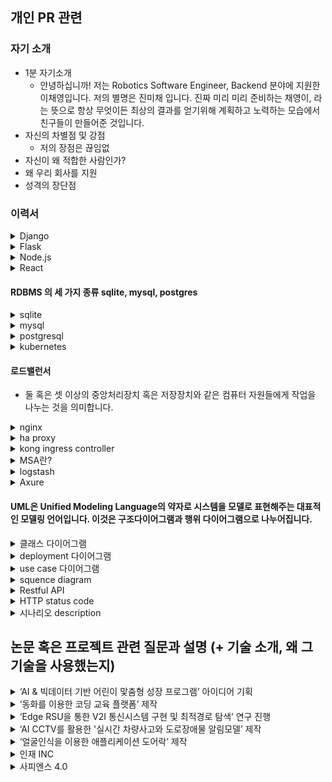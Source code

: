 ## 개인 PR 관련

### 자기 소개
- 1분 자기소개
    - 안녕하십니까! 저는 Robotics Software Engineer, Backend 분야에 지원한 이채영입니다. 저의 별명은 진미채 입니다. 진짜 미리 미리 준비하는 채영이, 라는 뜻으로 항상 무엇이든 최상의 결과를 얻기위해 계획하고 노력하는 모습에서 친구들이 만들어준 것입니다. 
- 자신의 차별점 및 강점
    - 저의 장점은 끊임없
- 자신이 왜 적합한 사람인가?
- 왜 우리 회사를 지원
- 성격의 장단점

### 이력서
<details>
<summary>Django</summary>
    - 구현을 위한 기본 틀을 제공해준다. model, view, template MVT 아키텍쳐를 가지고 있다.
</details>

<details>
<summary>Flask</summary>
    - 간단한 구조 제공하여 외부 library 사용이 필요하다.
</details>

<details>  
<summary>Node.js</summary>
    </br>
    <p>회원 비밀번호는 어떻게 저장(bcypt)</p>
        <p> - post 메서드로 request 바디에 사용자가 입력한 아이디와 비밀번호가 들어오면 bcypt로 암호화하여 mysql에 저장했습니다.</p>
    </br>
    <p>bcrypt 사용 이유</p>
        <p>- blowfish를 기반으로 hashing 알고리즘을 구현하기 때문에 SHA 알고리즘에 비해 상대적으로 연산 속도가 느려 레인보우 테이블 생성을 방지하는데 효과적이기 때문입니다</p>
    </br>
    <p> 암호화 </p>
    <p>- pbkdf2 </p>
    <p>- bcrypt </p>
    <p>- scypt </p>
    </br>
    - 클라이언트 브라우저 외부에서 웹 애플리케이션을 실행하기 위한 오픈소스 크로스 플랫폼 Javascript 런타임 환경 및 라이브러리이다. 
    </br>
    - npm 은 node.js가 모든 패키지의 모듈을 관리하는 node package manager의 약자이다.
    </br>
    - 참고 : https://nara.dev/til/note/nodejs-interview-preparing.html#_7-node-js%E1%84%82%E1%85%B3%E1%86%AB-%E1%84%8B%E1%85%A5%E1%84%83%E1%85%B5%E1%84%89%E1%85%A5-%E1%84%80%E1%85%A1%E1%84%8C%E1%85%A1%E1%86%BC-%E1%84%8C%E1%85%A1%E1%84%8C%E1%85%AE-%E1%84%89%E1%85%A1%E1%84%8B%E1%85%AD%E1%86%BC%E1%84%83%E1%85%AC%E1%84%82%E1%85%A1
</details>

<details>
<summary>React</summary>
</br>
<p> UI를 효과적으로 구축하기 위해 사용하는 자바스크립트 기반의 라이브러리이다. </p>
특징
<p>- 선언적이다: 대화형 UI를 작성하기가 유리하다. 데이터가 변경되었을 때 효율적으로 렌더링을 수행할 수 있도록 함.</p>
<p>- 컴포넌트 기반이다.: 캡슐화된 컨포넌트가 상태를 관리하고 UI를 효과적으로 구성할 수 있음.</p>
</details>

#### RDBMS 의 세 가지 종류 sqlite, mysql, postgres
<details>
<summary>sqlite</summary>
<p>- 낮은 메모리 환경에서도 이식성, 안정성, 강력한 성능으로 잘 알려진 독립형 파일 기반의 오픈소스 RDBMS입니다.</p>
</details>

<details>
<summary>mysql</summary>
<p>- MySQL은 Oracle Corporation에서 개발 및 배포하는 오픈 소스 DBMS입니다.</p>
</details>

<details>
<summary>postgresql</summary>
<p>- 오픈 소스 객체-관계형 데이터베이스 시스템(ORDBMS) 또는 객체 관계형 데이터베이스이다. </p>
<p>커맨드 사용법</p>
<p>- DB 들어가기: `psql -U kong`</p>
<p>- 테이블 조회: `SELECT * FROM PG_TABLES;`</p>
<p>- 테이블 데이터 조회: `SELECT * FROM services;`</p>
<p>- 나가기: `\q`</p>
<p>- 유저 조회: **`\du`**</p>
<p>- Data 디렉토리 확인: ``show data_directory;`</p>
</details>

<details>
<summary>kubernetes</summary>
<p>한 서버는 Master로 쓰고 다른 서버들은 하나 혹은 여러 개의 Node들이 연결이 연결이 된다. 그리고 이것들을 묶어 한 Cluster(클러스터)가 된다. - Master: 전반적인 기능들을 제어하는 역할이다. - Node: 자원을 제공한다. 만약 클러스터 내의 자원을 늘리고 싶다면 Node들을 늘리면 된다.</p>
<p>컨네이터는 컨테이너 이미지를 만들 수 있는데 그 이미지에는 한 서비스와 한서비스를 돌아가는데 필요한 라이브러리들이 들어있어 한 Container에서 컨테이너 이미지에 라이브러리가 있기 때문에 안정적으로 돌아 갈 수 있다.</p>
</details>

#### 로드밸런서
- 둘 혹은 셋 이상의 중앙처리장치 혹은 저장장치와 같은 컴퓨터 자원들에게 작업을 나누는 것을 의미합니다.

<details>
<summary>nginx</summary>
<p>- 웹서버로 비동기 방식으로 개발되어 가볍고 빠른 것으로 유명한 오픈소스 어플리케이션입니다. 트래픽이 많은 웹 사이트를 위해 네트워크 확장성을 주목적으로 설계한 경량 HTTP 서버로, 리버스 프록시로 활용가능합니다.</p>

```
#add test part
server {
	server_name		localhost;
	listen			6081; #포ㅡ 설정
	listen			192.168.75.149:6081; # haproxy를 받기 위해


	# OCP ocp4 v4.6.17 API Proxy
	location /vnc_auto.html {
		proxy_pass http://192.168.63.100:6080 #해당 url로 넘김.
		proxy_set_header X-Real-IP $remote_addr; 
        
        proxy_http_version 1.1;
		proxy_set_header X-Forwarded-For $proxy_add_x_forwarded_for;
		proxy_set_header Host $http_host;
		proxy_set_header Sec-WebSocket-Protocol $arg_protocol;
		proxy_set_header Upgrade $http_upgrade;
		proxy_set_header Connection $connection_upgrade;
		proxy_set_header Authorization "Bearer $arg_access_token";
		proxy_set_header Origin "*";
	}

}
```
</details>

<details>
<summary>ha proxy</summary>
<p>- L4, L7 과 같은 하드웨어 로드밸런서를 대체하기 위한 오픈소스 소프트웨어로 Reverse Proxy 를 기반으로 로드밸런싱하는 TCP와 HTTP 기반 어플리케이션위해 사용 됩니다</p>

```
frontend api_gateway
    bind *:8881
    acl PATH_aa path_beg -i /aa #접두어가 /aa이면 PATH_aa의 경우로
    acl PATH_bb path_beg -i /bb
    use_backend be_aa if PATH_aa # PATH_aa 이면 be_aa 할당
    use_backend be_bb if PATH_bb
	default_backend be_etc

backend be_aa
    server server1 host.docker.internal:9991 check #server  server2 192.168.60.161:80 check

backend be_bb
    server server1 host.docker.internal:9992 check

backend be_etc
    server server1 host.docker.internal:9993 check
```
</details>

<details>
<summary>kong ingress controller</summary>
<p>- MSA 구성을 가속화하는 오픈 소스 API Gateway입니다</P>
<p>- 컨트롤 플레인 : 배포는 컨트롤러를 실행하는 포드와 DB를 구성할 수 있는 kong 컨테이너로 구성
데이터 플레인: DB에서 로드하는 구성을 기반으로 하는 트래픽을 프록시 할 수 있는 단일 kong 컨테이너를 실행하는 포드로 구성
데이터베이스: kong의 구성을 저장하고 클러스터의 모든 kong 포드 의 변경 사항을 전파하는데 사용.</p>

</details>

<details>
<summary>MSA란?</summary>
<p>- 마이크로 서비스 아키텍처(Micro Service Architecture)의 약자로 단일 프로그램을 각 컴포넌트 별로 나누어 작은 서비스의 조합으로 구축하는 방법</P>
<p>- 각 컴포넌트는 서비스 형태로 구현되고 API를 이용하여 타 서비스와 통신하게 됩니다. 각 서비스는 독립된 서버로 타 컴포넌트와 의존성이 없기 때문에 독립된 배포를 하게 됩니다.</p>
- 각 서비스가 다른 서버에 분리 배포되어있기 때문에 서버 URL이 각기 다를 수 밖에 없습니다.API Gateway는 API 서버 앞 단에서 모든 API 서버들의 End-Point를 단일화하여 묶어주는 역할을 합니다. 라우팅, 로드밸런싱, 인증 역할 등등 여러 역할을 수행합니다.
</details>

<details>
<summary>logstash</summary>
<p>- 다양한 소스로부터 데이터를 수집하고 곧바로 전환하여 원하는 대상에 전송할 수 있도록 하는 경량의 오픈 소스 서버측 데이터 처리 파이프라인입니다.</P>
</details>

<details>
<summary>Axure</summary>
<p>- 애플리케이션, 웹사이트, 모바일앱 등을 제작하기 위해 필요한 정적인 와이어프레임, 인터랙티브한 프로토타입, 플로우 차트, 문서를 만들 때 사용하는 데스크톱 애플리케이션입니다.</P>
</details>

#### UML은 Unified Modeling Language의 약자로 시스템을 모델로 표현해주는 대표적인 모델링 언어입니다. 이것은 구조다이어그램과 행위 다이어그램으로 나누어집니다.

<details>
<summary>클래스 다이어그램</summary>
<p>- 시간에 따라 변하지 않는 시스템의 정적인 면을 보여주는 대표적인 UML 구조 다이어그램으로 시스템을 구성하는 클래스들 사이의 관계를 표현합니다.</P>
<p>- 접근제어자 리스트, 속성, 메서드인 클래스(동일한 속성과 행위를 수행하는 객체의 집합) </P>
</details>

<details>
<summary> deployment 다이어그램</summary>
<p>- 시스템의 소프트웨어와 하드웨어 컴포넌트 간 관계 및 처리의 물리적 분배를 표시합니다. 구현 단계(phase) 중에 준비하는 다이어그램으로 분산 시스템에서 노드의 물리적 배열, 각 노드에 저장되는 아티팩트 및 아티팩트가 구현하는 컴포넌트와 기타 요소를 표시합니다.</P>
<p>- 노드는 시스템의 런타임 환경을 지원하는 기타 장치 뿐 아니라, 컴퓨터, 센서 및 프린터와 같은 하드웨어 장치를 표시합니다. 통신 경로와 배치 관계는 시스템의 연결을 모델링합니다.</P>
</details>

<details>
<summary>use case 다이어그램</summary>
<p>- 시스템과 사용자의 상호작용을 다이어그램으로 표현한 것으로 사용자의 관점에서 시스템의 서비스 혹은 기능 및 그와 관련한 외부 요소를 보여주는 다이어그램입니다.</P>
<p>- 시스템, 액터, 유스케이스, 관계로 이루어져 있습니다.</P>
</details>



<details>
<summary>squence diagram</summary>
<p>- 특정 행동이 어떠한 순서로 어떤 객체와 어떻게 상호작용을 하는지 표현하는 행위 다이어그램입니다. 현재 존재하는 시스템이 어떠한 시나리오로 움직이고 있는지를 나타내는데 장점을 가지고 있습니다</P>
<p>- API 등의 유즈 케이스를 디테일하게 알 수 있고 타 시스템의 API 호출 등의 로직을 모델링할 수 있어 시나리오를 파악하기 좋습니다.</P>
</details>

<details>
<summary>Restful API</summary>
<p>- HTTP 통신에서 어떤 자원에 대한 CRUD 요청을 Resource와 Method로 표현하여 특정한 형태로 전달하는 방식입니다. </P>
<p>- REST란 어떤 자원에 대해 CRUD(Create, Read, Update, Delete) 연산을 수행하기 위해 URI(Resource)로 요청을 보내는 것으로, Get, Post 등의 방식(Method)을 사용하여 요청을 보내며, 요청을 위한 자원은 특정한 형태(Representation of Resource)으로 표현됩니다. 그리고 이러한 REST 기반의 API를 웹으로 구현한 것이 RESTful API
</P>
<p> </P>
</details>

<details>
<summary>HTTP status code</summary>
<p>- HTTP 요청이 성공했는지 실패했는지를 서버에서 알려주는 코드다.
</P>
<p>1xx(정보) : 요청을 받았으며 프로세스를 계속 진행합니다.</P>
<p>101은 클라이언트에 의해 보낸 업그레이드 요청 헤더에 대한 응답으로 보내집니다.</p>
<p>2xx(성공) : 요청을 성공적으로 받았으며 인식했고 수용하였습니다.</P>
<p>200 OK:요청이 성공적으로 되었습니다. 정보는 요청에 따른 응답으로 반환됩니다.</P>
<p>202 Accepted: 요청을 수신하였지만, 그에 응하여 행동할 수 없습니다. </P>
<p>3xx(리다이렉션) : 요청 완료를 위해 추가 작업 조치가 필요합니다.</P>
<p>4xx(클라이언트 오류) : 요청의 문법이 잘못되었거나 요청을 처리할 수 없습니다.</P>
<p>400 Bad Request: 이 응답은 잘못된 문법으로 인하여 서버가 요청하여 이해할 수 없음을 의미합니다.</P>
<p>404 Not Found: 서버는 요청받은 리소스를 찾을 수 없습니다. 브라우저에서는 알려지지 않은 URL을 의미합니다. </P>
<p>5xx(서버 오류) : 서버가 명백히 유효한 요청에 대한 충족을 실패했습니다.</P>
<p> - https://www.whatap.io/ko/blog/40/</p>
</details>

<details>
<summary>시나리오 description</summary>
<p>505 HTTP Version Not Supported: 서버에서 지원되지 않는 HTTP 버전을 클라이언트가 요청하였습니다.</P>
</details>

## 논문 혹은 프로젝트 관련 질문과 설명 (+ 기술 소개, 왜 그 기술을 사용했는지)
<details>
<summary>‘AI & 빅데이터 기반 어린이 맟춤형 성장 프로그램’ 아이디어 기획 </summary>
<p>- 코로나 19에 어린이들이 집에만 있게 되면서 줄어든 운동량과 불규칙한 식습관을 개선시키기 위해 성장하고 아파하는 가상 캐릭터를 보면서 스스로 흥미를 느끼고 고칠 수 있도록 돕는 애플리케이션 서비스 (부모님과 어린이가 모두가 성장할 수 있는 쌍방향 플랫폼.)</P>
<p>- 미션은 식생활과 운동으로 나누져 '식생활교육지원법'의 바른 식생활 개념인 건강, 배려 그리고 환경에 운동이라는 단어를 바른 식사, 바른 행동 그리고 바른 운동이라고 재 정의하여 제공됩니다.- 미션 데이터는 신뢰성있는 서비스를 위해 한국영양학회에서 개발한 지수인 NQ-C, 한국인의 식생활 지침에 포함된 지수인 KDAGCAI와 학생건강체력 평가제도인 팝스와 3학년부터 6학년까지의 지학사 체육 교과서를 바탕</p>
</details>

<details>
<summary>‘동화를 이용한 코딩 교육 플랫폼’ 제작</summary>
<p>- 코딩 교육은 개미와 베짱이, 신데렐라, 견우와 직녀, 알라딘, 헨젤과 그레텔 등 유명한 전래 동화를 이용한 코딩 교육 콘텐츠를 제작한다.</P>
<p>- 마이크로 비트: 영국 BBC에서 출시한 프로그래밍이 가능한 작은 교육용 보드입니다.</p>
<p>- Node.js, react.js, mysql(AWS RDS)</p>
</details>

<details>
<summary>‘Edge RSU을 통한 V2I 통신시스템 구현 및 최적경로 탐색’ 연구 진행 </summary>
<p>- Edge 서버인 RSU가 실시간 교통정보와 도로 위 이상현상을 수집, 분석하여 Edge 기기인 OBU에게 Astar 알고리즘을 이용하여 최적 경로와 도로 정보를 제공하는 V2I 통신시스템을 구현했다.</P>
<p>- V2X: 차량으로부터 차량에 영향을 주는 물체로 정보를 전달하거나 혹은 그 반대로 정보를 받는다. [3] V2X를 이용하였을 때 중요한 것은 다양한 IoT 기기로부터 수집되는 데이터를 빠르게 분석함으로써 도로를 안전하게 지키며 교통 효율성을 높이고 에너지를 절약하는 것이 가능합니다. 그 중에서도 해당 프로젝트에 사용한  V2I는 (Vehicle to Infrastructure)는 차량과 인프라 간의 통신을 뜻합니다.</p>
<p>- </p>
<p>- Edge Computing: 컴퓨팅 테스크를 사용자와 가까운 Edge 장치로 분산하거나 오프로딩하여 다양한 사용자 Edge 응용 시스템에 활용 될 수 있습니다. 큰 4가지 장점은 Offloading, Scalability, Masking, Privacy이 있습니다. Edge Computing을 사용한다면 Cloud 만을 사용했을 경우보다 방대한 데이터의 실시한 처리 및 대응에 대한 지연과 오류를 최소화할 수 있어 더욱 안정성 있고 편리한 시스템을 구현할 수 있습니다.</p>
<p>- Cloud Computing: 사용자의 직접적인 활발한 관리 없이 특히, 데이터 스토리지(클라우드 스토리지)와 컴퓨팅 파워와 같은 컴퓨터 시스템 리소스를 필요 시 바로 제공(on-demand availability)하는 것을 말한다. 일반적으로는 인터넷 기반 컴퓨팅의 일종으로 정보를 자신의 컴퓨터가 아닌 클라우드에 연결된 다른 컴퓨터로 처리하는 기술을 의미합니다. 단점은 클라우드로 모든 데이터가 모이게 되면 클라우드에 정체 현상이 생길 수 있습니다.</p>
<p>- RSU(Road Side Unit): 차세대 ITS(Intelligent Transport Systems)에서 도로에서 설치 되어있는 차량 간 통신을 위한 기지국이다. 차량단말기에서 전송하는 각종 데이터를 수집·저장한다. 도로, 교통 상황 및 안전 정보를 차량단말기에 전송한다.</p>
<p>- OBU(On Board Unit): 차세대 ITS에서 차량에 탑재되는 차량 간 통신 용 모듈이다. 차량이 서비스를 제공받기 위해 다른 구성요소(RSU)간 통신을 할 때 사용되는 무선 인터페이스이다. </p>
<p>greengress Iot: 는 Cloud기능을 Edge 디바이스까지 확장하여 사용함으로써 데이터를 관리, 분석이 가능하며 오랫동안 저장하는 동시에 디바이스에서 생성되는 데이터를 로컬로 작업할 수 있도록 도와주는 서비스입니다. 이것을 이용하기 위해서는 AWS IoT greengrass 그룹에 등록하게 되는데 그룹의 구성요소에는 코어, 람다함수, Subscrption, 디바이스가 있습니다.</p>
<p>- AWS IoT Greengrass core: AWS IoT Greengrass 코어 소프트웨어를 실행하는 디바이스로 엣지 환경에서 허브 또는 게이트 웨이 역할을 하며 AWS IoT Core 및 AWS IoT Greengrass 서비스와 직접 통신할 수 있다. </p>
<p>- mqtt: ISO 표준 발행-구독 기반의 메시지 송수신 프로토콜로 네트워크 대역폭이 제한되는 원격 통신 혹은 대규모 트래픽 전송을 위해 만들어진 프로토콜이다. 디바이스가 MQTT 메시지를 게시한 경우 게시한 topic으로 구독하고 있는 MQTT 클라이언트가 존재 한다면 게시한 메시지를 받게 된다.</p>
<p>- wave 통신 관련 이유: 차량이 고속 이동환경에서 차량 간 또는 차량과 인프라 간 패킷 프레임을 짧은 시간 내에 주고받을 수 있는 무선통신 기술로써, IEEE 802.11a/g 무선 랜 기술을 차량환경에 맞도록 개량한 통신 기술, C-V2X : 셀룰러</p>
<p>- Astar algorithm: Astar 알고리즘에서 노드의 정보는 실제거리와 추측거리의 합으로 표현된다. 실제거리 G(x)는 각 노드와 노드 사이의 실제 거리 정보에 의해서 계산되고, 시작 노드에서 인접 노드들을 탐색해나가면서 G(x) 값은 누적된다. H(x)는 휴리스틱 함수(Heuristic Function)라고도 불리며, x 노드에서 목적노드까지의 거리를 예측하여 계산된다. 실제거리와 추측거리의 합을 평가거리라고 정의하고 F(x)로 나타낸다. F(x)가 가중치가 되어 탐색해나가는 알고리즘입니다.</p>
<p>- 다익스트라 알고리즘: 다익스트라 알고리즘은 모든 링크의 가중치가 음이 아닌 경우에 가중 방향 그래프에서 단일 출발점 최단 경로 문제를 해결한다. 따라서 모든 링크에 대해 가중치가 양의 수임을 가정한다. 다익스트라 알고리즘은 출발 노드로부터 다른 모든 노드들까지의 거리를 탐색하여 최단 경로를 찾는 알고리즘이다.</p>

</details>

<details>
<summary>‘AI CCTV를 활용한 '실시간 차량사고와 도로장애물 알림모델’ 제작 </summary>
<p>-  AI CCTV가 도로 위 이상 현상(교통사고, 장애물)을 감지하여 짧은 시간 내에 주변의 사용자에게 이상 현상 알림을 전달 함으로써 교통체증과 2차 교통사고 발생을 방지하는 시스템을 구축하는 서비스이다</P>
<p>- yolo v4: You Only Look Once 이미지 전체를 단 한번만 본다는 단일 단계 방식의 객체 탐지 알고리즘입니다.</p>
<p>- FCM:Firebase Cloud Messaing으로 무료로 메시지를 안정적으로 전송할 수 있는 교차 플랫폼 메시징 솔루션입니다. </p>
<p>- django 선택이유: yolo를 사용하지만 개발의 편의성을 위해 케라스로 변경하게 사용해야 했기 때문에 python 플랫폼이 적합</p>
</details>

<details>
<summary>‘얼굴인식을 이용한 애플리케이션 도어락’ 제작</summary>
<p>- 사용자는 앱을 통해 사진을 찍으면, 미리 학습시켜놓은 사진 모델과 비교해 도어락을 해제시키는 서비스이다</P>
<p>- opencv: 오픈 소스 컴퓨터 비전 라이브러리 중 하나로 크로스플랫폼과 실시간 이미지 프로세싱에 중점을 둔 라이브러리입니다.</p>
<p>- socket: 네트워크상에서 서버와 클라이언트 두개의 프로그램이 특정 포트를 통해 양방향 통신이 가능하도록 만들어주는 소프트웨어 장치입니다.</p>
<p>- 보통 스트리밍이나 실시간 채팅 등 실시간으로 데이터를 주고 받아야 하는 경우 Connection을 자주 맺고 끊는 HTTP 통신보다 소켓 통신이 적합하다. 소켓 통신은 계속해서 Connection을 들고 있기 때문에 HTTP 통신에 비해 많은 리소스가 소모된다.</p>
<p>- 코틀린: 제작 될 어플리케이션은 Java와 호환성이 좋으며 문법이 간결하고 컴파일이 빠르게 이루어진다는 장점이 있습니다.</p>
</details>

<details>
<summary>인재 INC</summary>
<p>- openstack: 서비스형 IaaS를 쉽게 구축할 수 있는 플랫폼으로 관리자는 데이터센터의 프로세싱, 스토리지, 네트워킹 자원들을 대시보드를 통해 제어할 수 있고, 사용자는 웹을 통해 필요한 기능을 사용할 수 있다. 구성요소로는 nova, glance, neutron, heat, cinder 등등이 있는데</P>
<p>- openshift:  PaaS 솔루션으로 도커(Docker)와 쿠버네티스(Kubernetes)를 제공하는 컨테이너 애플리케이션 플랫폼입니다. </p>
<p>laas, paas, saas: 라우드 컴퓨팅 서비스는 서비스로서의 인프라(Infrastructure-as-a-Service, IaaS), 서비스로서의 플랫폼(Platforms-as-a-Service, PaaS), 서비스로서의 소프트웨어(Software-as-a-Service, SaaS)의 3가지 기본 유형에 해당하는 서비스로서의 클라우드 컴퓨팅 옵션을 제공하며, 관리 수준이 저마다 다릅니다. Laas는 사용자는 운영 체제 및 데이터, 애플리케이션, 미들웨어 및 런타임을 담당하고 제공업체는 사용자가 필요로 하는 네트워크, 서버, 가상화 및 스토리지의 관리와 액세스를 담당합니다. 
PaaS에서는 제공업체가 자체 인프라에서 하드웨어와 소프트웨어를 호스팅하고 이러한 플랫폼을 사용자에게 통합 솔루션, 솔루션 스택 또는 인터넷을 통한 서비스로 제공합니다. Saas는 제공업체가 소프트웨어 업데이트, 버그 수정 및 기타 일반 소프트웨어 유지관리 작업을 처리하며, 사용자는 대시보드 또는 API를 통해 애플리케이션에 연결합니다. </p>
<p>- ELK 연결: Kong, Logstash, Elasticsearch, Kibana를 연결한 상태에서 Kong에 추가한 라우트로 curl을 보내면 log data는 logstash에서 로그를 수집하여 ElasticSearch에 저장 된 것을 Kibana를 통해 볼 수 있습니다.
</p>
<p>- minikube: 로컬 머신에 VM을 만들고 하나의 노드로 구성된 간단한 클러스터를 생성하는 가벼운 쿠버네티스 구현체입니다.</p>
<p>- kubernetes 설치 과정: </p>
<p>- kong: konga, 등등!</p>
<p>- harbor: Docker Hub는 무료로 사용하기 위해서는 public으로 공개해야 하는 점, private로 사용할 경우 추가적인 비용을 지불해야 한다는 점에서 연구실에서 사용하기에는 부적합하다는 단점을 해결하기 위해 사용되었습니다. registry가 아닌 project라는 이름으로 정보 저장소 제공하여 포털로 올리고 내리는 것이 가능하고 https를 사용할 수 있습니다.</p>
<p>- keycloak: 최신 응용 프로그램 및 서비스를 대상으로 하는 ID 관리 및 액세스 관리로 Single-Sign-On을 허용하는 오픈소스 소프트웨어입니다. 주요기능은 사용자 등록, 소셜 로그인, 동일한 영역에 속한 모든 응용 프로그램 SSO, Sing-off 입니다.</p>
</details>

<details>
<summary>사피엔스 4.0</summary>
<p>- 중학생, 장애 학생을 대상으로 오조봇, 코두 그리고  스파이크 프라임에 대한 SW 교육을 진행</P>
<p>- 오조봇은 선과 색으로 작동하는 스마트 코딩 로봇인데요. 선 그리기부터 코드 입력까지 난이도별 미션 해결을 통해 창의력, 논리적 사고 능력을 향상시켜주는 교구랍니다.</p>
<p>- 코두: 마이크로소프트사에서 개발한 초등학생용 3D 게임 개발 프로그램 도구입니다.</p>
<p>- 스파이크 프라임:  레고 블록과 SW를 이용한 코딩 로봇입니다.</p>
</details>